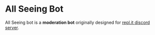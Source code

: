 # All Seeing Bot
All Seeing bot is a **moderation bot** originally designed for [repl.it discord server](https://discordapp.com/invite/5gcPC6B).
